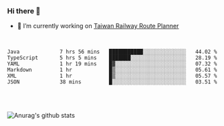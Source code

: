 ### Hi there 👋

- 🔭 I’m currently working on [Taiwan Railway Route Planner](https://github.com/Taiwan-Railway-Route-Planner)

<br/>

<!--START_SECTION:waka-->

```text
Java             7 hrs 56 mins   ███████████░░░░░░░░░░░░░░   44.02 %
TypeScript       5 hrs 5 mins    ███████░░░░░░░░░░░░░░░░░░   28.19 %
YAML             1 hr 19 mins    █▓░░░░░░░░░░░░░░░░░░░░░░░   07.32 %
Markdown         1 hr            █▒░░░░░░░░░░░░░░░░░░░░░░░   05.61 %
XML              1 hr            █▒░░░░░░░░░░░░░░░░░░░░░░░   05.57 %
JSON             38 mins         █░░░░░░░░░░░░░░░░░░░░░░░░   03.51 %
```

<!--END_SECTION:waka-->

<br/>
<br/>

![Anurag's github stats](https://github-readme-stats.vercel.app/api?username=DepickereSven&show_icons=true&theme=tokyonight)



<!--
**DepickereSven/DepickereSven** is a ✨ _special_ ✨ repository because its `README.md` (this file) appears on your GitHub profile.

Here are some ideas to get you started:

- 🔭 I’m currently working on ...
- 🌱 I’m currently learning ...
- 👯 I’m looking to collaborate on ...
- 🤔 I’m looking for help with ...
- 💬 Ask me about ...
- 📫 How to reach me: ...
- 😄 Pronouns: ...
- ⚡ Fun fact: ...
-->

